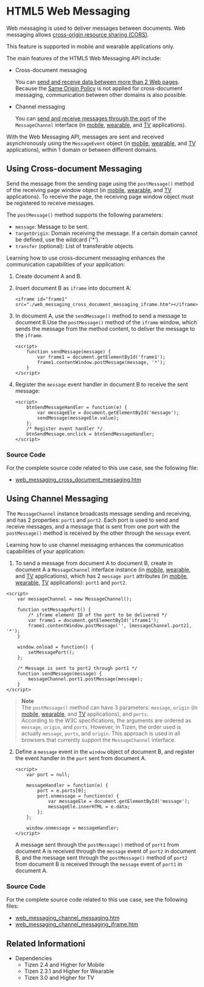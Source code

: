 # HTML5 Web Messaging

Web messaging is used to deliver messages between documents. Web messaging allows [cross-origin resource sharing (CORS)](../security/cors.md).

This feature is supported in mobile and wearable applications only.

The main features of the HTML5 Web Messaging API include:

- Cross-document messaging

  You can [send and receive data between more than 2 Web pages](#using-cross-document-messaging). Because the [Same Origin Policy](http://www.w3.org/2001/tag/dj9/scriptorigin.html) is not applied for cross-document messaging, communication between other domains is also possible.

- Channel messaging

   You can [send and receive messages through the port](#using-channel-messaging) of the `MessageChannel` interface (in [mobile](http://www.w3.org/TR/2015/REC-webmessaging-20150519/#message-channels), [wearable](http://www.w3.org/TR/2012/CR-webmessaging-20120501/#message-channels), and [TV](http://www.w3.org/TR/2015/REC-webmessaging-20150519/#message-channels) applications).

With the Web Messaging API, messages are sent and received asynchronously using the `MessageEvent` object (in [mobile](http://www.w3.org/TR/2015/REC-webmessaging-20150519/#the-messageevent-interfaces), [wearable](http://www.w3.org/TR/2012/CR-webmessaging-20120501/#event-definitions), and [TV](http://www.w3.org/TR/2015/REC-webmessaging-20150519/#the-messageevent-interfaces) applications), within 1 domain or between different domains.

## Using Cross-document Messaging

Send the message from the sending page using the `postMessage()` method of the receiving page window object (in [mobile](http://www.w3.org/TR/2015/REC-webmessaging-20150519/#posting-messages), [wearable](http://www.w3.org/TR/2012/CR-webmessaging-20120501/#posting-messages), and [TV](http://www.w3.org/TR/2015/REC-webmessaging-20150519/#posting-messages) applications). To receive the page, the receiving page window object must be registered to receive messages.

The `postMessage()` method supports the following parameters:

- `message`: Message to be sent.
- `targetOrigin`: Domain receiving the message. If a certain domain cannot be defined, use the wildcard ('\*').
- `transfer` (optional): List of transferable objects.

Learning how to use cross-document messaging enhances the communication capabilities of your application:

1. Create document A and B.

2. Insert document B as `iframe` into document A:

   ```
   <iframe id="frame1" src="./web_messaging_cross_document_messaging_iframe.htm"></iframe>
   ```

3. In document A, use the `sendMessage()` method to send a message to document B.Use the `postMessage()` method of the `iframe` window, which sends the message from the method content, to deliver the message to the `iframe`.

   ```
   <script>
       function sendMessage(message) {
           var frame1 = document.getElementById('frame1');
           frame1.contentWindow.postMessage(message, '*');
       }
   </script>
   ```

4. Register the `message` event handler in document B to receive the sent message:

   ```
   <script>
       btnSendMessageHandler = function(e) {
           var messageEle = document.getElementById('message');
           sendMessage(messageEle.value);
       };
       /* Register event handler */
       btnSendMessage.onclick = btnSendMessageHandler;
   </script>
   ```

### Source Code

For the complete source code related to this use case, see the following file:

- [web_messaging_cross_document_messaging.htm](http://download.tizen.org/misc/examples/w3c_html5/communication/html5_web_messaging)

## Using Channel Messaging

The `MessageChannel` instance broadcasts message sending and receiving, and has 2 properties: `port1` and `port2`. Each port is used to send and receive messages, and a message that is sent from one port with the `postMessage()` method is received by the other through the `message` event.

Learning how to use channel messaging enhances the communication capabilities of your application:

1.  To send a message from document A to document B, create in document A a `MessageChannel` interface instance (in [mobile](http://www.w3.org/TR/2015/REC-webmessaging-20150519/#message-channels), [wearable](http://www.w3.org/TR/2012/CR-webmessaging-20120501/#message-channels), and [TV](http://www.w3.org/TR/2015/REC-webmessaging-20150519/#message-channels) applications), which has 2 `message port` attributes (in [mobile](http://www.w3.org/TR/2015/REC-webmessaging-20150519/#message-ports), [wearable](http://www.w3.org/TR/2012/CR-webmessaging-20120501/#message-ports), [TV](http://www.w3.org/TR/2015/REC-webmessaging-20150519/#message-ports) applications): `port1` and `port2`.

   ```
   <script>
       var messageChannel = new MessageChannel();

       function setMessagePort() {
           /* iframe element ID of the port to be delivered */
           var frame1 = document.getElementById('iframe1');
           frame1.contentWindow.postMessage('', [messageChannel.port2], '*');
       }

       window.onload = function() {
           setMessagePort();
       };

       /* Message is sent to port2 through port1 */
       function sendMessage(message) {
           messageChannel.port1.postMessage(message);
       }
   </script>
   ```

 > **Note**  
 > The `postMessage()` method can have 3 parameters: `message`, `origin` (in [mobile](http://www.w3.org/TR/2015/REC-webmessaging-20150519/#security-postmsg), [wearable](http://www.w3.org/TR/2012/CR-webmessaging-20120501/#security-postmsg), and [TV](http://www.w3.org/TR/2015/REC-webmessaging-20150519/#security-postmsg) applications), and `ports`.  
 > According to the W3C specifications, the arguments are ordered as `message`, `origin`, and `ports`. However, in Tizen, the order used is actually `message`, `ports`, and `origin`. This approach is used in all browsers that currently support the `MessageChannel` interface.

2. Define a `message` event in the `window` object of document B, and register the event handler in the `port` sent from document A.

   ```
   <script>
       var port = null;

       messageHandler = function(e) {
           port = e.ports[0];
           port.onmessage = function(e) {
               var messageEle = document.getElementById('message');
               messageEle.innerHTML = e.data;
           };
       };

       window.onmessage = messageHandler;
   </script>
   ```

   A message sent through the `postMessage()` method of `port1` from document A is received through the `message` event of `port2` in document B, and the message sent through the `postMessage()` method of `port2` from document B is received through the `message` event of `port1` in document A.

### Source Code

For the complete source code related to this use case, see the following files:

- [web_messaging_channel_messaging.htm](http://download.tizen.org/misc/examples/w3c_html5/communication/html5_web_messaging)
- [web_messaging_channel_messaging_iframe.htm](http://download.tizen.org/misc/examples/w3c_html5/communication/html5_web_messaging)

## Related Informationi
* Dependencies
  - Tizen 2.4 and Higher for Mobile
  - Tizen 2.3.1 and Higher for Wearable
  - Tizen 3.0 and Higher for TV
